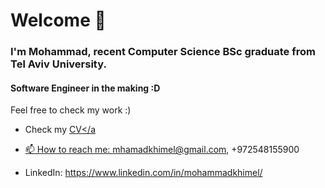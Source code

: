<h1> Welcome 👋 </h1>
<h3>I'm Mohammad, recent Computer Science BSc graduate from Tel Aviv University. </h3>
<h4> Software Engineer in the making :D </h4>

Feel free to check my work :)

- Check my <a href="https://github.com/khimel/khimel/blob/master/Mohammad_Khimel_Res.pdf">CV</a


- 📫 How to reach me: mhamadkhimel@gmail.com, +972548155900
- LinkedIn: https://www.linkedin.com/in/mohammadkhimel/


